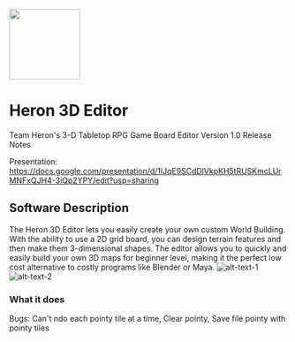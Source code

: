 <p align="left">
      <img src="https://github.com/AugustanaCSC305Fall22/HeronRepo/blob/main/GameBoardEditor/src/main/resources/heron/gameboardeditor/Icons/logo.png" width="128" align="center"/>
</p>

# Heron 3D Editor

Team Heron's 3-D Tabletop RPG Game Board Editor
Version 1.0 Release Notes

Presentation: https://docs.google.com/presentation/d/1lJqE9SCdDlVkpKH5tRUSKmcLUrMNFxQJH4-3iQp2YPY/edit?usp=sharing

## Software Description
The Heron 3D Editor lets you easily create your own custom World Building. With the ability to use a 2D grid board, you can design terrain features and then make them 3-dimensional shapes. The editor allows you to quickly and easily build your own 3D maps for beginner level,  making it the perfect low cost alternative to costly programs like Blender or Maya.
![alt-text-1](image1.png "title-1") ![alt-text-2](image2.png "title-2")

### What it does 

Bugs: Can't ndo each pointy tile at a time,
      Clear pointy,
      Save file pointy with pointy tiles
